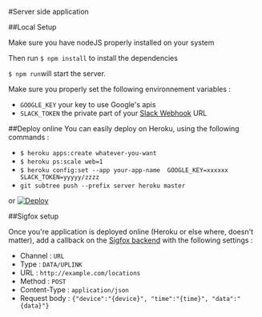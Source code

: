 #Server side application

##Local Setup

Make sure you have nodeJS properly installed on your system

Then run `$ npm install` to install the dependencies

`$ npm run`will start the server.

Make sure you properly set the following environnement variables :
* `GOOGLE_KEY` your key to use Google's apis
* `SLACK_TOKEN` the private part of your [Slack Webhook](https://api.slack.com/incoming-webhooks) URL

##Deploy online
You can easily deploy on Heroku, using the following commands :
* `$ heroku apps:create whatever-you-want`
* `$ heroku ps:scale web=1`
* `$ heroku config:set --app your-app-name  GOOGLE_KEY=xxxxxx SLACK_TOKEN=yyyyy/zzzz`
* `git subtree push --prefix server heroku master`

or
[![Deploy](https://www.herokucdn.com/deploy/button.svg)](https://heroku.com/deploy)

##Sigfox setup

Once you're application is deployed online (Heroku or else where, doesn't matter), add a callback on the [Sigfox backend](http://backend.sigfox.com) with the following settings :

* Channel : `URL`
* Type : `DATA/UPLINK `
* URL : `http://example.com/locations`
* Method : `POST`
* Content-Type : `application/json`
* Request body : `{"device":"{device}", "time":"{time}", "data":"{data}"}`

